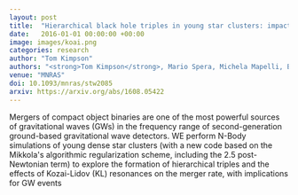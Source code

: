 ```yaml
---
layout: post
title:  "Hierarchical black hole triples in young star clusters: impact of Kozai-Lidov resonance on mergers"
date:   2016-01-01 00:00:00 +00:00
image: images/koai.png
categories: research
author: "Tom Kimpson"
authors: "<strong>Tom Kimpson</strong>, Mario Spera, Michela Mapelli, Brunetto Ziosi"
venue: "MNRAS"
doi: 10.1093/mnras/stw2085
arxiv: https://arxiv.org/abs/1608.05422
---
```


Mergers of compact object binaries are one of the most powerful sources of gravitational waves (GWs) in the frequency range of second-generation ground-based gravitational wave detectors. WE perform N-Body simulations of young dense star clusters (with a new code based on the Mikkola's algorithmic regularization scheme, including the 2.5 post-Newtonian term) to explore the formation of hierarchical triples and the effects of Kozai-Lidov (KL) resonances on the merger rate, with implications for GW events
